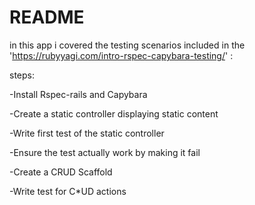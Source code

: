 # README
in this app i covered the testing scenarios included in the 'https://rubyyagi.com/intro-rspec-capybara-testing/' :

steps:

-Install Rspec-rails and Capybara

-Create a static controller displaying static content

-Write first test of the static controller

-Ensure the test actually work by making it fail

-Create a CRUD Scaffold

-Write test for C*UD actions
